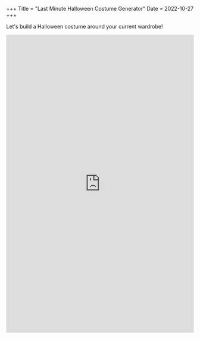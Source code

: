 +++
Title = "Last Minute Halloween Costume Generator"
Date = 2022-10-27
+++

<style type="text/css" rel="stylesheet"> 
* #content .container {
    margin-left: 0px !important;
    margin-right: 0px !important;
    max-width: 100% !important;
    background-color: black;
}
</style>

Let's build a Halloween costume around your current wardrobe! 

<iframe height="800" width="100%" frameborder="no" src="https://robinzen.shinyapps.io/halloween-costumes/"> </iframe>